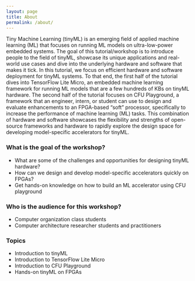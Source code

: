 ```yaml
---
layout: page
title: About
permalink: /about/
---
```


Tiny Machine Learning (tinyML) is an emerging field of applied machine learning (ML) that focuses on running ML models on ultra-low-power embedded systems. The goal of this tutorial/workshop is to introduce people to the field of tinyML, showcase its unique applications and real-world use cases and dive into the underlying hardware and software that makes it tick. In this tutorial, we focus on efficient hardware and software deployment for tinyML systems. To that end, the first half of the tutorial dives into TensorFlow Lite Micro, an embedded machine learning framework for running ML models that are a few hundreds of KBs on tinyML hardware. The second half of the tutorial focuses on CFU Playground, a framework that an engineer, intern, or student can use to design and evaluate enhancements to an FPGA-based “soft” processor, specifically to increase the performance of machine learning (ML) tasks. This combination of hardware and software showcases the flexibility and strengths of open-source frameworks and hardware to rapidly explore the design space for developing model-specific accelerators for tinyML.

### What is the goal of the workshop?
- What are some of the challenges and opportunities for designing tinyML hardware?
- How can we design and develop model-specific accelerators quickly on FPGAs?
- Get hands-on knowledge on how to build an ML accelerator using CFU playground

### Who is the audience for this workshop?
- Computer organization class students
- Computer architecture researcher students and practitioners

### Topics
- Introduction to tinyML
- Introduction to TensorFlow Lite Micro
- Introduction to CFU Playground
- Hands-on tinyML on FPGAs

<!-- You can find the source code for Minima at GitHub:
[jekyll][jekyll-organization] /
[minima](https://github.com/jekyll/minima)

You can find the source code for Jekyll at GitHub:
[jekyll][jekyll-organization] /
[jekyll](https://github.com/jekyll/jekyll)


[jekyll-organization]: https://github.com/jekyll -->
